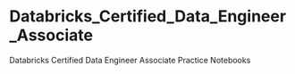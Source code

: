 # Databricks_Certified_Data_Engineer_Associate
Databricks Certified Data Engineer Associate Practice Notebooks
